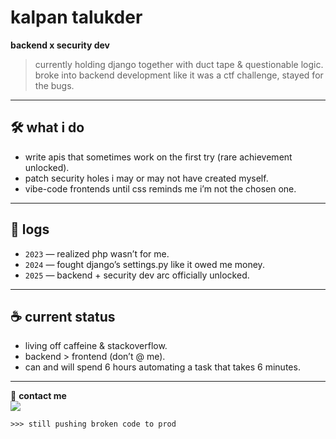# kalpan talukder  

**backend x security dev**  

> currently holding django together with duct tape & questionable logic.  
> broke into backend development like it was a ctf challenge, stayed for the bugs.  

---

## 🛠 what i do  
- write apis that sometimes work on the first try (rare achievement unlocked).  
- patch security holes i may or may not have created myself.  
- vibe-code frontends until css reminds me i’m not the chosen one.  

---

## 🧾 logs  
- `2023` — realized php wasn’t for me.  
- `2024` — fought django’s settings.py like it owed me money.  
- `2025` — backend + security dev arc officially unlocked.  

---

## ☕ current status  
- living off caffeine & stackoverflow.  
- backend > frontend (don’t @ me).  
- can and will spend 6 hours automating a task that takes 6 minutes.  

---

📂 **contact me**  
<a href="https://www.linkedin.com/in/kalpan-talukder-3194a0309/"> 
  <img src="https://img.shields.io/badge/LinkedIn-0A66C2?style=flat&logo=linkedin&logoColor=white" />
</a>  

`>>> still pushing broken code to prod`  
